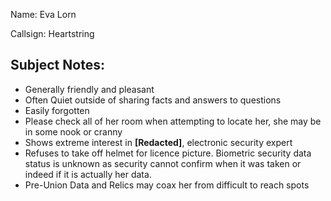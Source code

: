 Name: Eva Lorn

Callsign: Heartstring

## Subject Notes:
- Generally friendly and pleasant
- Often Quiet outside of sharing facts and answers to questions
- Easily forgotten
- Please check all of her room when attempting to locate her, she may be in some nook or cranny
- Shows extreme interest in **\[Redacted]**, electronic security expert
- Refuses to take off helmet for licence picture. Biometric security data status is unknown as security cannot confirm when it was taken or indeed if it is actually her data.
- Pre-Union Data and Relics may coax her from difficult to reach spots